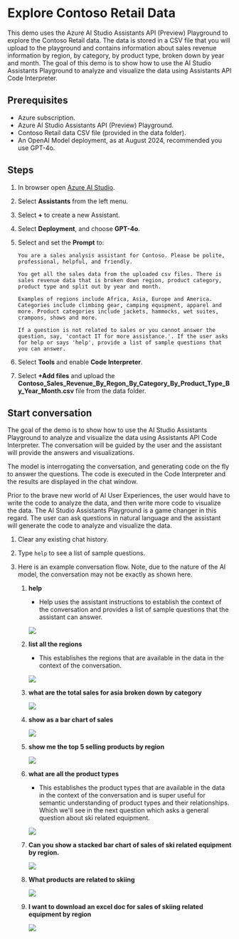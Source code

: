 # Explore Contoso Retail Data

This demo uses the Azure AI Studio Assistants API (Preview) Playground to explore the Contoso Retail data. The data is stored in a CSV file that you will upload to the playground and contains information about sales revenue information by region, by category, by product type, broken down by year and month. The goal of this demo is to show how to use the AI Studio Assistants Playground to analyze and visualize the data using Assistants API Code Interpreter.

## Prerequisites

- Azure subscription.
- Azure AI Studio Assistants API (Preview) Playground.
- Contoso Retail data CSV file (provided in the data folder).
- An OpenAI Model deployment, as at August 2024, recommended you use GPT-4o.

## Steps

1. In browser open [Azure AI Studio](https://ai.azure.com).
1. Select **Assistants** from the left menu.
1. Select **+** to create a new Assistant.
1. Select **Deployment**, and choose **GPT-4o**.
1. Select and set the **Prompt** to:

    ```text
    You are a sales analysis assistant for Contoso. Please be polite, professional, helpful, and friendly.

    You get all the sales data from the uploaded csv files. There is sales revenue data that is broken down region, product category, product type and split out by year and month.

    Examples of regions include Africa, Asia, Europe and America. Categories include climbing gear, camping equipment, apparel and more. Product categories include jackets, hammocks, wet suites, crampons, shows and more.

    If a question is not related to sales or you cannot answer the question, say, 'contact IT for more assistance.'. If the user asks for help or says 'help', provide a list of sample questions that you can answer.
    ```

1. Select **Tools** and enable **Code Interpreter**.
1. Select **+Add files** and upload the **Contoso_Sales_Revenue_By_Regon_By_Category_By_Product_Type_By_Year_Month.csv** file from the data folder.

## Start conversation

The goal of the demo is to show how to use the AI Studio Assistants Playground to analyze and visualize the data using Assistants API Code Interpreter. The conversation will be guided by the user and the assistant will provide the answers and visualizations.

The model is interrogating the conversation, and generating code on the fly to answer the questions. The code is executed in the Code Interpreter and the results are displayed in the chat window.

Prior to the brave new world of AI User Experiences, the user would have to write the code to analyze the data, and then write more code to visualize the data. The AI Studio Assistants Playground is a game changer in this regard. The user can ask questions in natural language and the assistant will generate the code to analyze and visualize the data.

1. Clear any existing chat history.
1. Type `help` to see a list of sample questions.
1. Here is an example conversation flow. Note, due to the nature of the AI model, the conversation may not be exactly as shown here.

    1. **help**
        - Help uses the assistant instructions to establish the context of the conversation and provides a list of sample questions that the assistant can answer.

        ![](media/help.png)

    1. **list all the regions**
        - This establishes the regions that are available in the data in the context of the conversation.

        ![](media/list-regions.png)

    1. **what are the total sales for asia broken down by category**

        ![](media/total-sales-asia.png)

    1. **show as a bar chart of sales**

        ![](media/show-bar-chart-asia-sales.png)

    1. **show me the top 5 selling products by region**

        ![](media/top-5-selling-products-by-region.png)

    1. **what are all the product types**
        - This establishes the product types that are available in the data in the context of the conversation and is super useful for semantic understanding of product types and their relationships. Which we'll see in the next question which asks a general question about ski related equipment.

        ![](media/product-types.png)

    1. **Can you show a stacked bar chart of sales of ski related equipment by region.**

        ![](media/ski-related-gear-sales.png)

    1. **What products are related to skiing**

        ![](media/ski-related-gear.png)

    1. **I want to download an excel doc for sales of skiing related equipment by region**

        ![](media/download-excel.png)


